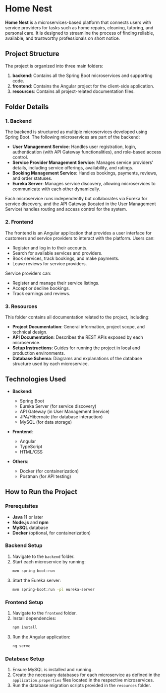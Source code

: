 # Home Nest

**Home Nest** is a microservices-based platform that connects users with service providers for tasks such as home repairs, cleaning, tutoring, and personal care. It is designed to streamline the process of finding reliable, available, and trustworthy professionals on short notice.

## Project Structure

The project is organized into three main folders:

1. **backend**: Contains all the Spring Boot microservices and supporting code.
2. **frontend**: Contains the Angular project for the client-side application.
3. **resources**: Contains all project-related documentation files.

## Folder Details

### 1. Backend

The backend is structured as multiple microservices developed using Spring Boot. The following microservices are part of the backend:

- **User Management Service**: Handles user registration, login, authentication (with API Gateway functionalities), and role-based access control.
- **Service Provider Management Service**: Manages service providers' details, including service offerings, availability, and ratings.
- **Booking Management Service**: Handles bookings, payments, reviews, and order statuses.
- **Eureka Server**: Manages service discovery, allowing microservices to communicate with each other dynamically.

Each microservice runs independently but collaborates via Eureka for service discovery, and the API Gateway (located in the User Management Service) handles routing and access control for the system.

### 2. Frontend

The frontend is an Angular application that provides a user interface for customers and service providers to interact with the platform. Users can:

- Register and log in to their accounts.
- Search for available services and providers.
- Book services, track bookings, and make payments.
- Leave reviews for service providers.

Service providers can:

- Register and manage their service listings.
- Accept or decline bookings.
- Track earnings and reviews.

### 3. Resources

This folder contains all documentation related to the project, including:

- **Project Documentation**: General information, project scope, and technical design.
- **API Documentation**: Describes the REST APIs exposed by each microservice.
- **Setup Instructions**: Guides for running the project in local and production environments.
- **Database Schema**: Diagrams and explanations of the database structure used by each microservice.

## Technologies Used

- **Backend**:
  - Spring Boot
  - Eureka Server (for service discovery)
  - API Gateway (in User Management Service)
  - JPA/Hibernate (for database interaction)
  - MySQL (for data storage)

- **Frontend**:
  - Angular
  - TypeScript
  - HTML/CSS

- **Others**:
  - Docker (for containerization)
  - Postman (for API testing)

## How to Run the Project

### Prerequisites

- **Java 11** or later
- **Node.js** and **npm**
- **MySQL** database
- **Docker** (optional, for containerization)

### Backend Setup

1. Navigate to the `backend` folder.
2. Start each microservice by running:
   ```bash
   mvn spring-boot:run
   ```
3. Start the Eureka server:
   ```bash
   mvn spring-boot:run -pl eureka-server
   ```

### Frontend Setup

1. Navigate to the `frontend` folder.
2. Install dependencies:
   ```bash
   npm install
   ```
3. Run the Angular application:
   ```bash
   ng serve
   ```

### Database Setup

1. Ensure MySQL is installed and running.
2. Create the necessary databases for each microservice as defined in the `application.properties` files located in the respective microservices.
3. Run the database migration scripts provided in the `resources` folder.
